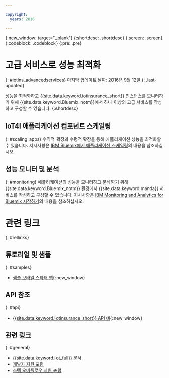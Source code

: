 ```yaml
---

copyright:
  years: 2016

---
```


<!-- Common attributes used in the template are defined as follows: -->
{:new_window: target="_blank"}
{:shortdesc: .shortdesc}
{:screen: .screen}
{:codeblock: .codeblock}
{:pre: .pre}


<!-- {{site.data.keyword.iotinsurance_full}}  {{site.data.keyword.iotinsurance_short}}  -->


# 고급 서비스로 성능 최적화
{: #iotins_advancedservices}
마지막 업데이트 날짜: 2016년 9월 12일
{: .last-updated}

성능을 최적화하고 {{site.data.keyword.iotinsurance_short}} 인스턴스를 모니터하기 위해 {{site.data.keyword.Bluemix_notm}}에서 하나 이상의 고급 서비스를 작성하고 구성할 수 있습니다.
{:shortdesc}

## IoT4I 애플리케이션 컴포넌트 스케일링
{: #scaling_apps}
수직적 확장과 수평적 확장을 통해 애플리케이션 성능을 최적화할 수 있습니다. 지시사항은 [IBM Bluemix에서 애플리케이션 스케일링](http://www.ibm.com/developerworks/cloud/library/cl-bluemix-autoscale/)의 내용을 참조하십시오. 

## 성능 모니터 및 분석
{: #monitoring}
애플리케이션의 성능을 모니터하고 분석하기 위해 {{site.data.keyword.Bluemix_notm}} 환경에서 {{site.data.keyword.manda}} 서비스를 작성하고 구성할 수 있습니다. 지시사항은 [IBM Monitoring and Analytics for Bluemix 시작하기](https://console.ng.bluemix.net/docs/services/monana/index.html#gettingstartedtemplate)의 내용을 참조하십시오. 

<!-- ### Monitoring logging information with Logmet

https://new-console.ng.bluemix.net/docs/services/MessageHub/index.html#messagehub072
-->

<!--
### Monitoring with New Relic
For additional monitoring, you can use New Relic, a third-party service that provides monitoring metrics for your application. For instructions to create the New Relic service in your {{site.data.keyword.Bluemix_notm}} environment, see [Using New Relic](https://new-console.ng.bluemix.net/docs/runtimes/liberty/newRelic.html).
-->


# 관련 링크
{: #rellinks}

## 튜토리얼 및 샘플
{: #samples}
* [샘플 모바일 스타터 앱](https://github.com/ibm-watson-iot/ioti-mobile){:new_window}

## API 참조
{: #api}
* [{{site.data.keyword.iotinsurance_short}} API 예](https://github.com/ibm-watson-iot/ioti-samples){:new_window}

## 관련 링크 
{: #general}
* [{{site.data.keyword.iot_full}} 문서](https://new-console.ng.bluemix.net/docs/services/IoT/index.html)
* [개발자 지원 포럼](https://developer.ibm.com/answers/search.html?f=&type=question&redirect=search%2Fsearch&sort=relevance&q=%2B[iot]%20%2B[bluemix])
* [스택 오버플로우 지원 포럼](http://stackoverflow.com/questions/tagged/ibm-bluemix)
